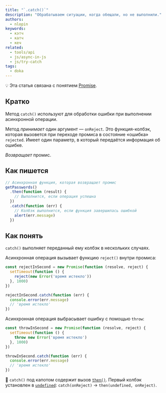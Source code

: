 ```yaml
---
title: "`.catch()`"
description: "Обрабатываем ситуации, когда обещали, но не выполнили."
authors:
  - nlopin
keywords:
  - кэтч
  - катч
  - кеч
related:
  - tools/api
  - js/async-in-js
  - js/try-catch
tags:
  - doka
---
```


<aside>

💡 Эта статья связана с понятием [Promise](/js/promise/).

</aside>

## Кратко

Метод `catch()` используют для обработки ошибки при выполнении асинхронной операции.

Метод _принимает_ один аргумент — `onReject`. Это функция-колбэк, которая вызовется при переходе промиса в состояние «ошибка» `rejected`. Имеет один параметр, в который передаётся информация об ошибке.

_Возвращает_ промис.

## Как пишется

```js
// Асинхронная функция, которая возвращает промис
getPasswords()
  .then(function (result) {
    // Выполнится, если операция успешна
  })
  .catch(function (err) {
    // Колбэк выполнится, если функция завершилась ошибкой
    alert(err.message)
  })
```

## Как понять

`catch()` выполняет переданный ему колбэк в нескольких случаях.

Асинхронная операция вызывает функцию `reject()` внутри промиса:

```js
const rejectInSecond = new Promise(function (resolve, reject) {
  setTimeout(function () {
    reject(new Error('время истекло'))
  }, 1000)
})

rejectInSecond.catch(function (err) {
  console.error(err.message)
  // 'время истекло'
})
```

Асинхронная операция выбрасывает ошибку с помощью `throw`:

```js
const throwInSecond = new Promise(function (resolve, reject) {
  setTimeout(function () {
    throw new Error('время истекло')
  }, 1000)
})

throwInSecond.catch(function (err) {
  console.error(err.message)
  // 'время истекло'
})
```

<aside>

🔧 `catch()` под капотом содержит вызов [`then()`](/js/promise-then/). Первый колбэк установлен в [`undefined`](/js/undefined/): `catch(onReject)` → `then(undefined, onReject)`.

</aside>
